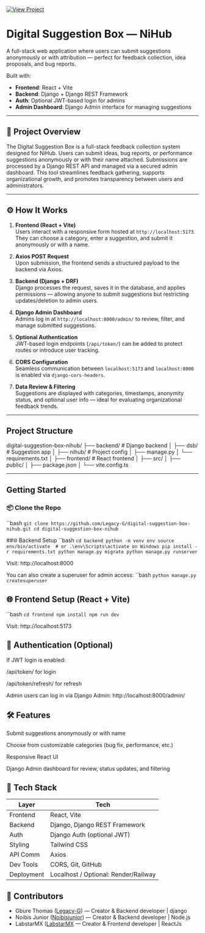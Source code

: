 [![View Project](https://img.shields.io/badge/GitHub-View_Project-2ea44f)](https://github.com/Legacy-G/digital-suggestion-box-nihub)

#  Digital Suggestion Box — NiHub

A full-stack web application where users can submit suggestions anonymously or with attribution — perfect for feedback collection, idea proposals, and bug reports.

Built with:
- **Frontend**: React + Vite
- **Backend**: Django + Django REST Framework
- **Auth**: Optional JWT-based login for admins
- **Admin Dashboard**: Django Admin interface for managing suggestions

---

## 📘 Project Overview

The Digital Suggestion Box is a full-stack feedback collection system designed for NiHub. Users can submit ideas, bug reports, or performance suggestions anonymously or with their name attached. Submissions are processed by a Django REST API and managed via a secured admin dashboard. This tool streamlines feedback gathering, supports organizational growth, and promotes transparency between users and administrators.

---

## ⚙️ How It Works

1. **Frontend (React + Vite)**  
   Users interact with a responsive form hosted at `http://localhost:5173`. They can choose a category, enter a suggestion, and submit it anonymously or with a name.

2. **Axios POST Request**  
   Upon submission, the frontend sends a structured payload to the backend via Axios.

3. **Backend (Django + DRF)**  
   Django processes the request, saves it in the database, and applies permissions — allowing anyone to submit suggestions but restricting updates/deletion to admin users.

4. **Django Admin Dashboard**  
   Admins log in at `http://localhost:8000/admin/` to review, filter, and manage submitted suggestions.

5. **Optional Authentication**  
   JWT-based login endpoints (`/api/token/`) can be added to protect routes or introduce user tracking.

6. **CORS Configuration**  
   Seamless communication between `localhost:5173` and `localhost:8000` is enabled via `django-cors-headers`.

7. **Data Review & Filtering**  
   Suggestions are displayed with categories, timestamps, anonymity status, and optional user info — ideal for evaluating organizational feedback trends.

---

##  Project Structure
digital-suggestion-box-nihub/
├── backend/           # Django backend
│   ├── dsb/           # Suggestion app
│   ├── nihub/         # Project config
│   ├── manage.py
│   └── requirements.txt
│
├── frontend/          # React frontend
│   ├── src/
│   ├── public/
│   ├── package.json
│   └── vite.config.ts


---

## Getting Started

### 📦 Clone the Repo
``bash
`git clone https://github.com/Legacy-G/digital-suggestion-box-nihub.git
cd digital-suggestion-box-nihub`

##🌐 Backend Setup
``bash
`cd backend
python -m venv env
source env/bin/activate  # or .\env\Scripts\activate on Windows
pip install -r requirements.txt
python manage.py migrate
python manage.py runserver`

Visit: http://localhost:8000

You can also create a superuser for admin access:
``bash
`python manage.py createsuperuser`

## 🌐 Frontend Setup (React + Vite)
``bash
`cd frontend
npm install
npm run dev`

Visit: http://localhost:5173

## 🔐 Authentication (Optional)
If JWT login is enabled:

/api/token/ for login

/api/token/refresh/ for refresh

Admin users can log in via Django Admin: http://localhost:8000/admin/

## 🛠️ Features
Submit suggestions anonymously or with name

Choose from customizable categories (bug fix, performance, etc.)

Responsive React UI

Django Admin dashboard for review, status updates, and filtering


## 🧰 Tech Stack

| Layer      | Tech                                 |
|------------|--------------------------------------|
| Frontend   | React, Vite                          |
| Backend    | Django, Django REST Framework        |
| Auth       | Django Auth (optional JWT)           |
| Styling    | Tailwind CSS                         |
| API Comm   | Axios                                |
| Dev Tools  | CORS, Git, GitHub                    |
| Deployment | Localhost / Optional: Render/Railway |

## 👥 Contributors

- Gbure Thomas ([Legacy-G](https://github.com/Legacy-G)) — Creator & Backend developer | django
- Noibis Junior ([Noibisjunior](https://github.com/Noibisjunior)) — Creator & Backend developer | Node.js
- LabstarMX ([LabstarMX]((https://github.com/LabstarMX)) — Creator & Frontend developer | ReactJs

